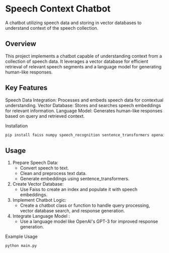 # Speech Context Chatbot
A chatbot utilizing speech data and storing in vector databases to understand context of the speech collection.

## Overview
This project implements a chatbot capable of understanding context from a collection of speech data. It leverages a vector database for efficient retrieval of relevant speech segments and a language model for generating human-like responses.

## Key Features
Speech Data Integration: Processes and embeds speech data for contextual understanding.
Vector Database: Stores and searches speech embeddings for relevant information.
Language Model: Generates human-like responses based on query and retrieved context.

Installation
```bash
pip install faiss numpy speech_recognition sentence_transformers openai

```

## Usage
1. Prepare Speech Data:
   - Convert speech to text.
   - Clean and preprocess text data.
   - Generate embeddings using sentence_transformers.
2. Create Vector Database:
   - Use Faiss to create an index and populate it with speech embeddings.
3. Implement Chatbot Logic:
   - Create a chatbot class or function to handle query processing, vector database search, and response generation.
4. Integrate Language Model :
   - Use a language model like OpenAI's GPT-3 for improved response generation.

Example Usage
```bash
python main.py
```